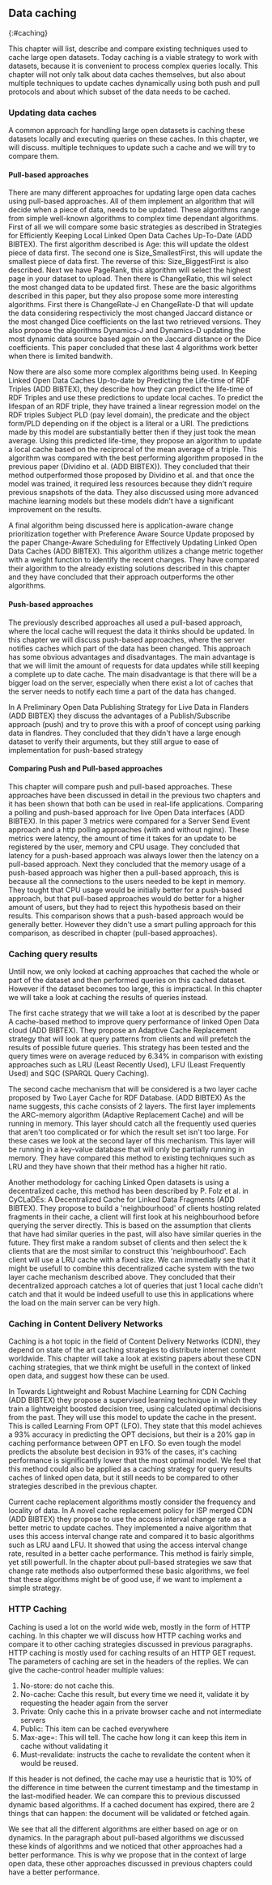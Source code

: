 ## Data caching
{:#caching}

This chapter will list, describe and compare existing techniques used to cache large open datasets.
Today caching is a viable strategy to work with datasets, because it is convenient to process complex queries locally.
This chapter will not only talk about data caches themselves, but also about multiple techniques to update caches dynamically using both push and pull protocols and about which subset of the data needs to be cached.

### Updating data caches
A common approach for handling large open datasets is caching these datasets locally and executing queries on these caches. In this chapter, we will discuss. multiple techniques to update such a cache and we will try to compare them.
#### Pull-based approaches
There are many different approaches for updating large open data caches using pull-based approaches. All of them implement an algorithm that will decide when a piece of data, needs to be updated. These algorithms range from simple well-known algorithms to complex time dependant algorithms. First of all we will compare some basic strategies as described in Strategies for Efficiently Keeping Local Linked Open Data Caches Up-To-Date (ADD BIBTEX). The first algorithm described is Age: this will update the oldest piece of data first. The second one is Size_SmallestFirst, this will update the smallest piece of data first. The reverse of this: Size_BiggestFirst is also described. Next we have PageRank, this algorithm will select the highest page in your dataset to upload. Then there is ChangeRatio, this wil select the most changed data to be updated first. These are the basic algorithms described in this paper, but they also propose some more interesting algorithms. First there is ChangeRate-J en ChangeRate-D that will update the data considering respectivicly the most changed Jaccard distance or the most changed Dice coefficients on the last two retrieved versions. They also propose the algorithms Dynamics-J and Dynamics-D updating the most dynamic data source based again on the Jaccard distance or the Dice coefficients. This paper concluded that these last 4 algorithms work better when there is limited bandwith.

Now there are also some more complex algorithms being used. In Keeping Linked Open Data Caches Up-to-date by Predicting the Life-time of RDF Triples (ADD BIBTEX), they describe how they can predict the life-time of RDF Triples and use these predictions to update local caches. To predict the lifespan of an RDF triple, they have trained a linear regression model on the RDF triples Subject PLD (pay level domain), the predicate and the object form/PLD depending on if the object is a literal or a URI. The predictions made by this model are substantially better then if they just took the mean average. Using this predicted life-time, they propose an algorithm to update a local cache based on the reciprocal of the mean average of a triple. This algorithm was compared with the best performing algorithm proposed in the previous paper (Dividino et al. (ADD BIBTEX)).  They concluded that their method outperformed those proposed by Dividino et al. and that once the model was trained, it required less resources because they didn't require previous snapshots of the data. They also discussed using more advanced machine learning models but these models didn't have a significant improvement on the results.

A final algorithm being discussed here is application-aware change prioritization together with Preference Aware Source Update proposed by the paper Change-Aware Scheduling for Effectively Updating Linked Open Data Caches (ADD BIBTEX). This algorithm utilizes a change metric together with a weight function to identify the recent changes. They have compared their algorithm to the already existing solutions described in this chapter and they have concluded that their approach outperforms the other algorithms.


#### Push-based approaches
The previously described approaches all used a pull-based approach, where the local cache will request the data it thinks should be updated. In this chapter we will discuss push-based approaches, where the server notifies caches which part of the data has been changed. This approach has some obvious advantages and disadvantages. The main advantage is that we will limit the amount of requests for data updates while still keeping a complete up to date cache. The main disadvantage is that there will be a bigger load on the server, especially when there exist a lot of caches that the server needs to notify each time a part of the data has changed.

In A Preliminary Open Data Publishing Strategy for Live Data in Flanders (ADD BIBTEX) they discuss the advantages of a Publish/Subscribe approach (push) and try to prove this with a proof of concept using parking data in flandres. They concluded that they didn't have a large enough dataset to verify their arguments, but they still argue to ease of implementation for push-based strategy


#### Comparing Push and Pull-based approaches
This chapter will compare push and pull-based approaches. These approaches have been discussed in detail in the previous two chapters and it has been shown that both can be used in real-life applications. Comparing a polling and push-based approach for live Open Data interfaces (ADD BIBTEX). In this paper 3 metrics were compared for a Server Send Event approach and a http polling approaches (with and without nginx). These metrics were latency, the amount of time it takes for an update to be registered by the user, memory and CPU usage. They concluded that latency for a push-based approach was always lower then the latency on a pull-based approach. Next they concluded that the memory usage of a push-based approach was higher then a pull-based approach, this is because all the connections to the users needed to be kept in memory. They tought that CPU usage would be initially better for a push-based approach, but that pull-based approaches would do better for a higher amount of users, but they had to reject this hypothesis based on their results. This comparison shows that a push-based approach would be generally better. However they didn't use a smart pulling approach for this comparison, as described in chapter (pull-based approaches).


### Caching query results
Untill now, we only looked at caching approaches that cached the whole or part of the dataset and then performed queries on this cached dataset. However if the dataset becomes too large, this is impractical. In this chapter we will take a look at caching the results of queries instead.

The first cache strategy that we will take a loot at is described by the paper A cache-based method to improve query performance of linked Open Data cloud (ADD BIBTEX). They propose an Adaptive Cache Replacement strategy that will look at query patterns from clients and will prefetch the results of possible future queries. This strategy has been tested and the query times were on average reduced by 6.34% in comparison with existing approaches such as LRU (Least Recently Used), LFU (Least Frequently Used) and SQC (SPARQL Query Caching).

The second cache mechanism that will be considered is a two layer cache proposed by Two Layer Cache for RDF Database. (ADD BIBTEX)
As the name suggests, this cache consists of 2 layers. The first layer implements the ARC-memory algorithm (Adaptive Replacement Cache) and will be running in memory. This layer should catch all the frequently used queries that aren't too complicated or for which the result set isn't too large. For these cases we look at the second layer of this mechanism. This layer will be running in a key-value database that will only be partially running in memory. They have compared this method to existing techniques such as LRU and they have shown that their method has a higher hit ratio.

Another methodology for caching Linked Open datasets is using a decentralized cache, this method has been described by P. Folz et al. in CyCLaDEs: A Decentralized Cache for Linked Data Fragments (ADD BIBTEX). They propose to build a 'neighbourhood' of clients hosting related fragments in their cache, a client will first look at his neighbourhood before querying the server directly. This is based on the assumption that clients that have had similar queries in the past, will also have similar queries in the future. They first make a random subset of clients and then select the k clients that are the most similar to construct this 'neighbourhood'. Each client will use a LRU cache with a fixed size. We can immediatly see that it might be usefull to combine this decentralized cache system with the two layer cache mechanism described above. They concluded that their decentralized approach catches a lot of queries that just 1 local cache didn't catch and that it would be indeed usefull to use this in applications where the load on the main server can be very high.

### Caching in Content Delivery Networks
Caching is a hot topic in the field of Content Delivery Networks (CDN), they depend on state of the art caching strategies to distribute internet content worldwide.
This chapter will take a look at existing papers about these CDN caching strategies, that we think might be usefull in the context of linked open data, and suggest how these can be used.

In Towards Lightweight and Robust Machine Learning for CDN Caching (ADD BIBTEX) they propose a supervised learning technique in which they train a lightweight boosted decision tree, using calculated optimal decisions from the past. They will use this model to update the cache in the present. This is called Learning From OPT (LFO). They state that this model achieves a 93% accuracy in predicting the OPT decisions, but their is a 20% gap in caching performance between OPT en LFO. So even tough the model predicts the absolute best decision in 93% of the cases, it's caching performance is significantly lower that the most optimal model. We feel that this method could also be applied as a caching strategy for query results caches of linked open data, but it still needs to be compared to other strategies described in the previous chapter.

Current cache replacement algorithms mostly consider the frequency and locality of data. In A novel cache replacement policy for ISP merged CDN (ADD BIBTEX) they propose to use the access interval change rate as a better metric to update caches. They implemented a naive algorithm that uses this access interval change rate and compared it to basic algorithms such as LRU aand LFU. It showed that using the access interval change rate, resulted in a better cache performance. This method is fairly simple, yet still powerfull. In the chapter about pull-based strategies we saw that change rate methods also outperformed these basic algorithms, we feel that these algorithms might be of good use, if we want to implement a simple strategy.

### HTTP Caching

Caching is used a lot on the world wide web, mostly in the form of HTTP caching. In this chapter we will discuss how HTTP caching works and compare it to other caching strategies discussed in previous paragraphs.
HTTP caching is mostly used for caching results of an HTTP GET request. The parameters of caching are set in the headers of the replies.  We can give the cache-control header multiple values:
1. No-store: do not cache this.
2. No-cache: Cache this result, but every time we need it, validate it by requesting the header again from the server
3. Private: Only cache this in a private browser cache and not intermediate servers
4. Public: This item can be cached everywhere
5. Max-age=<seconds>: This will tell. The cache how long it can keep this item in cache without validating it
6. Must-revalidate: instructs the cache to revalidate the content when it would be reused.

If this header is not defined, the cache may use a heuristic that is 10% of the difference in time between the current timestamp and the timestamp in the last-modified header. We can compare this to previous discussed dynamic based algorithms.
If a cached document has expired, there are 2 things that can happen: the document will be validated or fetched again.

We see that all the different algorithms are either based on age or on dynamics. In the paragraph about pull-based algorithms we discussed these kinds of algorithms and we noticed that other approaches had a better performance. This is why we propose that in the context of large open data, these other approaches discussed in previous chapters could have a better performance.
